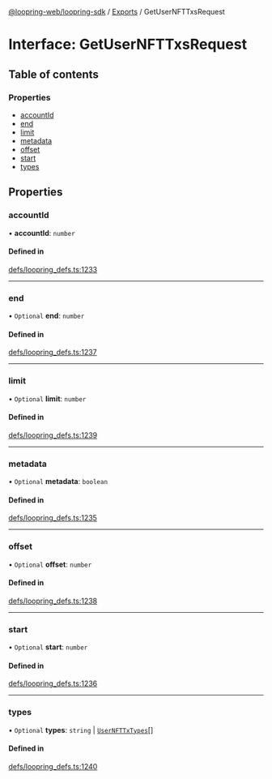 [@loopring-web/loopring-sdk](../README.md) / [Exports](../modules.md) / GetUserNFTTxsRequest

# Interface: GetUserNFTTxsRequest

## Table of contents

### Properties

- [accountId](GetUserNFTTxsRequest.md#accountid)
- [end](GetUserNFTTxsRequest.md#end)
- [limit](GetUserNFTTxsRequest.md#limit)
- [metadata](GetUserNFTTxsRequest.md#metadata)
- [offset](GetUserNFTTxsRequest.md#offset)
- [start](GetUserNFTTxsRequest.md#start)
- [types](GetUserNFTTxsRequest.md#types)

## Properties

### accountId

• **accountId**: `number`

#### Defined in

[defs/loopring_defs.ts:1233](https://github.com/Loopring/loopring_sdk/blob/81e0b16/src/defs/loopring_defs.ts#L1233)

___

### end

• `Optional` **end**: `number`

#### Defined in

[defs/loopring_defs.ts:1237](https://github.com/Loopring/loopring_sdk/blob/81e0b16/src/defs/loopring_defs.ts#L1237)

___

### limit

• `Optional` **limit**: `number`

#### Defined in

[defs/loopring_defs.ts:1239](https://github.com/Loopring/loopring_sdk/blob/81e0b16/src/defs/loopring_defs.ts#L1239)

___

### metadata

• `Optional` **metadata**: `boolean`

#### Defined in

[defs/loopring_defs.ts:1235](https://github.com/Loopring/loopring_sdk/blob/81e0b16/src/defs/loopring_defs.ts#L1235)

___

### offset

• `Optional` **offset**: `number`

#### Defined in

[defs/loopring_defs.ts:1238](https://github.com/Loopring/loopring_sdk/blob/81e0b16/src/defs/loopring_defs.ts#L1238)

___

### start

• `Optional` **start**: `number`

#### Defined in

[defs/loopring_defs.ts:1236](https://github.com/Loopring/loopring_sdk/blob/81e0b16/src/defs/loopring_defs.ts#L1236)

___

### types

• `Optional` **types**: `string` \| [`UserNFTTxTypes`](../enums/UserNFTTxTypes.md)[]

#### Defined in

[defs/loopring_defs.ts:1240](https://github.com/Loopring/loopring_sdk/blob/81e0b16/src/defs/loopring_defs.ts#L1240)
